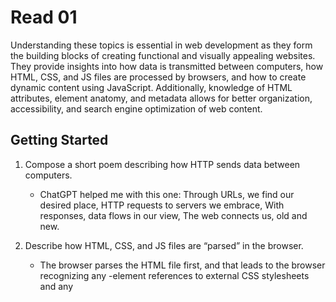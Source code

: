 # Read 01

Understanding these topics is essential in web development as they form the building blocks of creating functional and visually appealing websites. They provide insights into how data is transmitted between computers, how HTML, CSS, and JS files are processed by browsers, and how to create dynamic content using JavaScript. Additionally, knowledge of HTML attributes, element anatomy, and metadata allows for better organization, accessibility, and search engine optimization of web content. 

## Getting Started

1. Compose a short poem describing how HTTP sends data between computers.
   - ChatGPT helped me with this one:
    Through URLs, we find our desired place,
    HTTP requests to servers we embrace,
    With responses, data flows in our view,
    The web connects us, old and new.
   
2. Describe how HTML, CSS, and JS files are “parsed” in the browser.
   - The browser parses the HTML file first, and that leads to the browser recognizing any <link>-element references to external CSS stylesheets and any <script>-element references to scripts.
    As the browser parses the HTML, it sends requests back to the server for any CSS files it has found from <link> elements, and any JavaScript files it has found from <script> elements, and from those, then parses the CSS and JavaScript.
    The browser generates an in-memory DOM tree from the parsed HTML, generates an in-memory CSSOM structure from the parsed CSS, and compiles and executes the parsed JavaScript.
    As the browser builds the DOM tree and applies the styles from the CSSOM tree and executes the JavaScript, a visual representation of the page is painted 
    to the screen, and the user sees the page content and can begin to interact with it.
    
    Source: https://developer.mozilla.org/en-US/docs/Learn/Getting_started_with_the_web/How_the_Web_works

1. How can you find images to add to a Website?
   - To choose an image, go to Google Images and search for something suitable.
   
   Source: https://developer.mozilla.org/en-US/docs/Learn/Getting_started_with_the_web/What_will_your_website_look_like

2. How do you create a String vs a Number in JavaScript?
   - We use a similar structure to create both, but when we create a String we enclose the value in single or double quote marks. 
  
3. What is a Variable and why are they important in JavaScript?
   - Variable - is a name we give to a certain data type value to store it. 


## Introduction to HTML

1. What is an HTML attribute?
   - Additional information that goes inside an opening tag.
  
2. Describe the Anatomy of an HTMl element.
   - <Opening tag>content<closing tag>
3. What is the Difference between <article> and <section> element tags?
   - <article> encloses a block of related content that makes sense on its own without the rest of the page (e.g., a single blog post).
     <section> is similar to <article>, but it is more for grouping together a single part of the page that constitutes one single piece of functionality (e.g., a mini map, or a set of article headlines and summaries), or a theme. 

    Source: https://developer.mozilla.org/en-US/docs/Learn/HTML/Introduction_to_HTML/Document_and_website_structure

4. What Elements does a “typical” website include?
   - Header, navigation bar, content sections, images and media, footer, contact information.
  
5. How does metadata influence Search Engine Optimization?
   - Many <meta> elements include name and content attributes:
    name specifies the type of meta element it is; what type of information it contains. Specifying a description that includes keywords relating to the content of your page is useful as it has the potential to make your page appear higher in relevant searches performed in search engines (such activities are termed Search Engine Optimization, or SEO.)

    Source: https://developer.mozilla.org/en-US/docs/Learn/HTML/Introduction_to_HTML/The_head_metadata_in_HTML

6. How is the <meta> HTML tag used when specifying metadata?
   - The <meta> HTML tag is used to specify metadata or additional information about an HTML document. Metadata provides information about the document itself, such as its title, character encoding, author, description, keywords, and more. 
  
    Source: ChatGPT

## Things I want to know more about
Coming soon...
